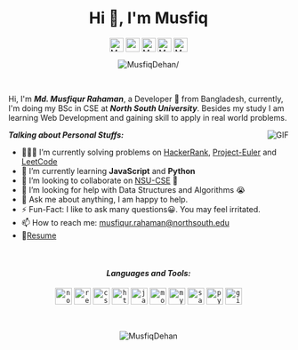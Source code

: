 <h1 align="center">Hi 👋, I'm Musfiq</h1>

<p align="center">
<a href=https://twitter.com/MusfiqDehan target="blank"><img align="center" src=https://cdn.jsdelivr.net/npm/simple-icons@3.0.1/icons/twitter.svg alt="MusfiqDehan" width="25" height="25" /></a>
<a href=https://linkedin.com/in/MusfiqDehan target="blank"><img align="center" src=https://cdn.jsdelivr.net/npm/simple-icons@3.0.1/icons/linkedin.svg alt="rahuldkjain" width="25" height="25" /></a>
<a href=https://hackerrank.com/MusfiqDehan target="blank"><img align="center" src=https://cdn.jsdelivr.net/npm/simple-icons@3.0.1/icons/hackerrank.svg alt="MusfiqDehan" width="25" height="25" /></a>
<a href=https://leetcode.com/MusfiqDehan target="blank"><img align="center" src=https://cdn.jsdelivr.net/npm/simple-icons@3.0.1/icons/leetcode.svg alt="MusfiqDehan" padding="10" width="25" height="25" /></a>
<a href=https://freecodecamp.com/MusfiqDehan target="blank"><img align="center" src=https://cdn.jsdelivr.net/npm/simple-icons@3.0.1/icons/freecodecamp.svg alt="MusfiqDehan" width="25" height="25" /></a>
</p>

<p align="center"> <img src=https://komarev.com/ghpvc/?username=MusfiqDehan alt=MusfiqDehan/> </p>

<br/>

Hi, I'm ***Md. Musfiqur Rahaman***, a Developer 🚀 from Bangladesh, currently, I'm doing my BSc in CSE at ***North South University***. Besides my study I am learning Web Development and gaining skill to apply in real world problems.

  <img align="right" alt="GIF" src="https://media.giphy.com/media/L8K62iTDkzGX6/giphy.gif" />
  
***Talking about Personal Stuffs:***

- 👨🏽‍💻 I’m currently solving problems on [HackerRank](https://github.com/MusfiqDehan/HackerRank), [Project-Euler](https://github.com/MusfiqDehan/Project-Euler) and [LeetCode](https://github.com/MusfiqDehan/LeetCode)
- 🌱 I’m currently learning **JavaScript** and **Python** 
- 👯 I’m looking to collaborate on [NSU-CSE](https://github.com/MusfiqDehan) 🤝
- 🤔 I’m looking for help with Data Structures and Algorithms 😭
- 💬 Ask me about anything, I am happy to help.
- ⚡️ Fun-Fact: I like to ask many questions😀. You may feel irritated.
- 📫 How to reach me: musfiqur.rahaman@northsouth.edu
- 📝<a download href="#">Resume </a>

<br>

<h4 align="center"><i>Languages and Tools:</i></h4>  
<p align="center">
  <code><img src=https://devicons.github.io/devicon/devicon.git/icons/nodejs/nodejs-original-wordmark.svg alt=nodejs width="30" height="30"/></code> 
  <code><img src=https://devicons.github.io/devicon/devicon.git/icons/react/react-original-wordmark.svg alt=react width="30" height="30"/></code> 
  <code><img src=https://devicons.github.io/devicon/devicon.git/icons/css3/css3-original-wordmark.svg alt=css3 width="30" height="30"/></code> 
  <code><img src=https://devicons.github.io/devicon/devicon.git/icons/html5/html5-original-wordmark.svg alt=html5 width="30" height="30"/></code> 
  <code><img src=https://devicons.github.io/devicon/devicon.git/icons/javascript/javascript-original.svg alt=javascript width="30" height="30"/></code> 
  <code><img src=https://devicons.github.io/devicon/devicon.git/icons/mongodb/mongodb-original-wordmark.svg alt=mongodb width="30" height="30"/></code> 
  <code><img src=https://devicons.github.io/devicon/devicon.git/icons/mysql/mysql-original-wordmark.svg alt=mysql width="30" height="30"/></code> 
  <code><img src=https://devicons.github.io/devicon/devicon.git/icons/sass/sass-original.svg alt=sass width="30" height="30"/></code> 
  <code><img src=https://devicons.github.io/devicon/devicon.git/icons/python/python-original-wordmark.svg alt=python width="30" height="30"/></code>
  <code><img src=https://devicons.github.io/devicon/devicon.git/icons/git/git-original-wordmark.svg alt=git width="30" height="30"/></code>
</p>
 
<br>
  
<p align="center"> <img src=https://github-readme-stats.vercel.app/api?username=MusfiqDehan&show_icons=true alt=MusfiqDehan /> </p>
